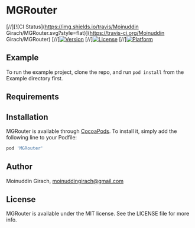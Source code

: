 # MGRouter

[//][![CI Status](https://img.shields.io/travis/Moinuddin Girach/MGRouter.svg?style=flat)](https://travis-ci.org/Moinuddin Girach/MGRouter)
[//][![Version](https://img.shields.io/cocoapods/v/MGRouter.svg?style=flat)](https://cocoapods.org/pods/MGRouter)
[//][![License](https://img.shields.io/cocoapods/l/MGRouter.svg?style=flat)](https://cocoapods.org/pods/MGRouter)
[//][![Platform](https://img.shields.io/cocoapods/p/MGRouter.svg?style=flat)](https://cocoapods.org/pods/MGRouter)

## Example

To run the example project, clone the repo, and run `pod install` from the Example directory first.

## Requirements

## Installation

MGRouter is available through [CocoaPods](https://cocoapods.org). To install
it, simply add the following line to your Podfile:

```ruby
pod 'MGRouter'
```

## Author

Moinuddin Girach, moinuddingirach@gmail.com

## License

MGRouter is available under the MIT license. See the LICENSE file for more info.
